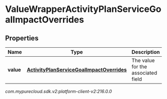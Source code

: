 # ValueWrapperActivityPlanServiceGoalImpactOverrides


## Properties

| Name | Type | Description | Notes |
| ------------ | ------------- | ------------- | ------------- |
| **value** | [**ActivityPlanServiceGoalImpactOverrides**](ActivityPlanServiceGoalImpactOverrides) | The value for the associated field |  [optional] |




_com.mypurecloud.sdk.v2:platform-client-v2:216.0.0_
